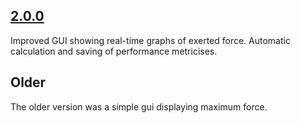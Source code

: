 ## [2.0.0]

Improved GUI showing real-time graphs of exerted force.
Automatic calculation and saving of performance metricises.

## Older

The older version was a simple gui displaying maximum force.

[2.0.0]: https://github.com/robertcv/HipStrengthTesterGUI/releases/v2.0.0
